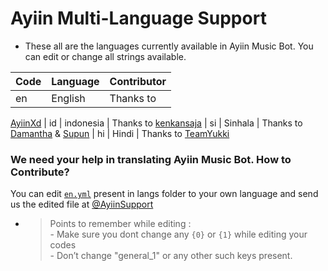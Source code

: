 # Ayiin Multi-Language Support

- These all are the languages currently available in Ayiin Music Bot. You can edit or change all strings available.

| Code | Language | Contributor |
|-|-------|-------|
| en | English | Thanks to
[AyiinXd](https://t.me/AyiinXd)
| id | indonesia | Thanks to
[kenkansaja](https://t.me/kenkan_ice)
| si | Sinhala  | Thanks to [Damantha](https://t.me/MrItzme) & [Supun](https://t.me/Supunma)
| hi | Hindi  | Thanks to [TeamYukki](https://t.me/TeamYukki)


### We need your help in translating Ayiin Music Bot. How to Contribute?

You can edit [`en.yml`](https://github.com/AyiinXd/public/blob/master/strings/langs/en.yml) present in langs folder to your own language and send us the edited file at [@AyiinSupport](https://t.me/AyiinSupport)

- > Points to remember while editing : <br> - Make sure you dont change any `{0}` or `{1}` while editing your codes <br> - Don’t change "general_1" or any other such keys present.

